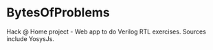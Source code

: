 # BytesOfProblems
Hack @ Home project - Web app to do Verilog RTL exercises. Sources include YosysJs.
